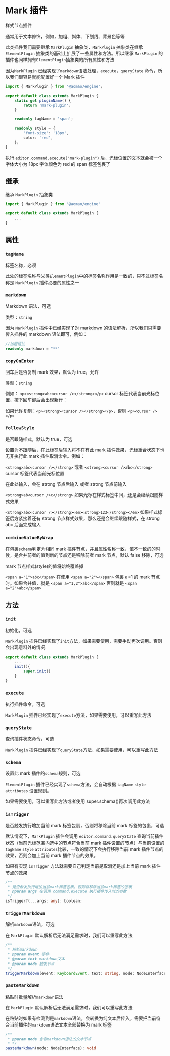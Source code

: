 # Mark 插件

样式节点插件

通常用于文本修饰，例如，加粗、斜体、下划线、背景色等等

此类插件我们需要继承 `MarkPlugin` 抽象类，`MarkPlugin` 抽象类在继承 `ElementPlugin` 抽象类的基础上扩展了一些属性和方法。所以继承 `MarkPlugin` 的插件也同样拥有`ElementPlugin`抽象类的所有属性和方法

因为`MarkPlugin` 已经实现了`markdown`语法处理，`execute`，`queryState` 命令，所以我们很容易就能配置好一个 Mark 插件

```ts
import { MarkPlugin } from '@aomao/engine';

export default class extends MarkPlugin {
	static get pluginName() {
		return 'mark-plugin';
	}

	readonly tagName = 'span';

	readonly style = {
		'font-size': '18px',
		color: 'red',
	};
}
```

执行 `editor.command.execute("mark-plugin")` 后，光标位置的文本就会被一个 字体大小为 18px 字体颜色为 red 的 span 标签包裹了

## 继承

继承 `MarkPlugin` 抽象类

```ts
import { MarkPlugin } from '@aomao/engine'

export default class extends MarkPlugin {
	...
}
```

## 属性

### `tagName`

标签名称，必须

此处的标签名称与父类`ElementPlugin`中的标签名称作用是一致的，只不过标签名称是 `MarkPlugin` 插件必要的属性之一

### `markdown`

Markdown 语法，可选

类型：`string`

因为 `MarkPlugin` 插件中已经实现了对 markdown 的语法解析，所以我们只需要传入插件的 markdown 语法即可，例如：

```ts
//加粗语法
readonly markdown = "**"
```

### `copyOnEnter`

回车后是否复制 mark 效果，默认为 true，允许

类型：`string`

例如：
`<p><strong>abc<cursor /></strong></p>` cursor 标签代表当前光标位置，按下回车键后会出现新行：

如果允许复制：`<p><strong><cursor /></strong></p>`，否则 `<p><cursor /></p>`

### `followStyle`

是否跟随样式，默认为 true，可选

设置为不跟随后，在此标签后输入将不在有此 mark 插件效果，光标重合状态下也无非执行此 mark 插件取消命令。例如：

`<strong>abc<cursor /></strong>` 或者 `<strong><cursor />abc</strong>` cursor 标签代表当前光标位置

在此处输入，会在 strong 节点后输入 或者 strong 节点前输入

`<strong>ab<cursor />c</strong>` 如果光标在样式标签中间，还是会继续跟随样式效果

`<strong>abc<cursor /></strong><em><strong>123</strong></em>` 如果样式标签后方紧接着还有 strong 节点样式效果，那么还是会继续跟随样式，在 strong abc 后面完成输入

### `combineValueByWrap`

在包裹`schema`判定为相同 mark 插件节点，并且属性名称一致，值不一致的的时候，是合并前者的值到新的节点还是移除前者 mark 节点，默认 false 移除，可选

mark 节点样式(style)的值将始终覆盖掉

`<span a="1">abc</span>` 在使用 `<span a="2"></span>` 包裹 a=1 的 mark 节点时。如果合并值，就是 `<span a="1,2">abc</span>` 否则就是 `<span a="2">abc</span>`

## 方法

### `init`

初始化，可选

`MarkPlugin` 插件已经实现了`init`方法，如果需要使用，需要手动再次调用。否则会出现意料外的情况

```ts
export default class extends MarkPlugin {
	...
    init(){
        super.init()
    }
}
```

### `execute`

执行插件命令，可选

`MarkPlugin` 插件已经实现了`execute`方法，如果需要使用，可以重写此方法

### `queryState`

查询插件状态命令，可选

`MarkPlugin` 插件已经实现了`queryState`方法，如果需要使用，可以重写此方法

### `schema`

设置此 mark 插件的`schema`规则，可选

`ElementPlugin` 插件已经实现了`schema`方法，会自动根据 `tagName` `style` `attributes` 设置规则。

如果需要使用，可以重写此方法或者使用 super.schema()再次调用此方法

### `isTrigger`

是否触发执行增加当前 mark 标签包裹，否则将移除当前 mark 标签的包裹，可选

默认情况下，`MarkPlugin` 插件会调用 `editor.command.queryState` 查询当前插件状态（当前光标范围内选中的节点符合当前 mark 插件设置的节点）与当前设置的`tagName` `style` `attributes`比较，一致的情况下会执行移除当前 mark 插件节点的效果，否则会加上当前 mark 插件节点的效果。

如果有实现 `isTrigger` 方法就需要自己判定当前是取消还是加上当前 mark 插件节点的效果

```ts
/**
 * 是否触发执行增加当前mark标签包裹，否则将移除当前mark标签的包裹
 * @param args 在调用 command.execute 执行插件传入时的参数
 */
isTrigger?(...args: any): boolean;
```

### `triggerMarkdown`

解析`markdown`语法，可选

在 `MarkPlugin` 默认解析后无法满足需求时，我们可以重写此方法

```ts
/**
 * 解析markdown
 * @param event 事件
 * @param text markdown文本
 * @param node 触发节点
 */
triggerMarkdown(event: KeyboardEvent, text: string, node: NodeInterface): void
```

### `pasteMarkdown`

粘贴时批量解析`markdown`语法

在 `MarkPlugin` 默认解析后无法满足需求时，我们可以重写此方法

在粘贴时如果有检测到是`markdown`语法，会转换为纯文本后传入，需要把当前符合当前插件的`markdown`语法文本全部替换为 mark 标签

```ts
/**
 * @param node 含有markdown语法的文本节点
 * */
pasteMarkdown(node: NodeInterface): void
```

